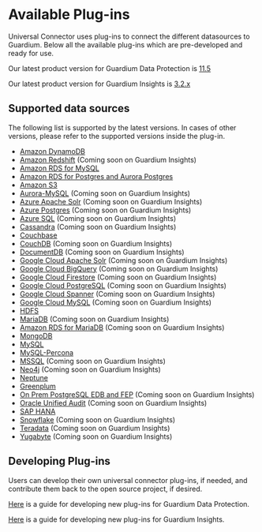 # Available Plug-ins
Universal Connector uses plug-ins to connect the different datasources to Guardium. 
Below all the available plug-ins which are pre-developed and ready for use.

Our latest product version for Guardium Data Protection is [11.5](../docs/Guardium%20Data%20Protection)

Our latest product version for Guardium Insights is [3.2.x](../docs/Guardium%20Insights/3.2.x/Plugins_management.md)
## Supported data sources
The following list is supported by the latest versions.
In cases of other versions, please refer to the supported versions inside the plug-in.
* [Amazon DynamoDB](../filter-plugin/logstash-filter-dynamodb-guardium/README.md)
* [Amazon Redshift](../filter-plugin/logstash-filter-redshift-aws-guardium/README.md) (Coming soon on Guardium Insights)
* [Amazon RDS for MySQL](../filter-plugin/logstash-filter-mysql-aws-guardium/README.md)
* [Amazon RDS for Postgres and Aurora Postgres](../filter-plugin/logstash-filter-postgres-guardium/README.md)
* [Amazon S3](../filter-plugin/logstash-filter-s3-guardium/README.md)
* [Aurora-MySQL](../filter-plugin/logstash-filter-aurora-mysql-guardium/README.md) (Coming soon on Guardium Insights)
* [Azure Apache Solr](../filter-plugin/logstash-filter-azure-apachesolr-guardium/README.md) (Coming soon on Guardium Insights)
* [Azure Postgres](../filter-plugin/logstash-filter-azure-postgresql-guardium/README.md) (Coming soon on Guardium Insights)
* [Azure SQL](../filter-plugin/logstash-filter-azure-sql-guardium/README.md) (Coming soon on Guardium Insights)
* [Cassandra](../filter-plugin/logstash-filter-cassandra-guardium/README.md) (Coming soon on Guardium Insights)
* [Couchbase](../filter-plugin/logstash-filter-couchbasedb-guardium/README.md)
* [CouchDB](../filter-plugin/logstash-filter-couchdb-guardium/README.md) (Coming soon on Guardium Insights)
* [DocumentDB](../filter-plugin/logstash-filter-documentdb-aws-guardium/README.md) (Coming soon on Guardium Insights)
* [Google Cloud Apache Solr](../filter-plugin/logstash-filter-pubsub-apachesolr-guardium/README.md) (Coming soon on Guardium Insights)
* [Google Cloud BigQuery](../filter-plugin/logstash-filter-pubsub-bigquery-guardium/README.md) (Coming soon on Guardium Insights)
* [Google Cloud Firestore](../filter-plugin/logstash-filter-pubsub-firestore-guardium/README.md) (Coming soon on Guardium Insights)
* [Google Cloud PostgreSQL](../filter-plugin/logstash-filter-pubsub-postgresql-guardium/README.md) (Coming soon on Guardium Insights)
* [Google Cloud Spanner](../filter-plugin/logstash-filter-pubsub-spanner-guardium/README.md) (Coming soon on Guardium Insights)
* [Google Cloud MySQL](../filter-plugin/logstash-filter-pubsub-mysql-guardium/README.md) (Coming soon on Guardium Insights)
* [HDFS](../filter-plugin/logstash-filter-hdfs-guardium/README.md)
* [MariaDB](../filter-plugin/logstash-filter-mariadb-guardium/README.md) (Coming soon on Guardium Insights)
* [Amazon RDS for MariaDB](../filter-plugin/logstash-filter-mariadb-aws-guardium/README.md) (Coming soon on Guardium Insights)
* [MongoDB](../filter-plugin/logstash-filter-mongodb-guardium/README.md)
* [MySQL](../filter-plugin/logstash-filter-mysql-guardium/README.md)
* [MySQL-Percona](../filter-plugin/logstash-filter-mysql-percona-guardium/README.md)
* [MSSQL](../filter-plugin/logstash-filter-mssql-guardium/README.md) (Coming soon on Guardium Insights)
* [Neo4j](../filter-plugin/logstash-filter-neo4j-guardium/README.md) (Coming soon on Guardium Insights)
* [Neptune](../filter-plugin/logstash-filter-neptune-aws-guardium/README.md) 
* [Greenplum](../filter-plugin/logstash-filter-onPremGreenplumdb-guardium/README.md)
* [On Prem PostgreSQL EDB and FEP](../filter-plugin/logstash-filter-onPremPostgres-guardium/README.md) (Coming soon on Guardium Insights)
* [Oracle Unified Audit](../filter-plugin/logstash-filter-oua-guardium/README.md) (Coming soon on Guardium Insights)
* [SAP HANA](../filter-plugin/logstash-filter-saphana-guardium/README.md)
* [Snowflake](https://github.com/infoinsights/guardium-snowflake-uc-filter) (Coming soon on Guardium Insights)
* [Teradata](../filter-plugin/logstash-filter-teradatadb-guardium/README.md) (Coming soon on Guardium Insights)
* [Yugabyte](../filter-plugin/logstash-filter-yugabyte-guardium/README.md) (Coming soon on Guardium Insights)

## Developing Plug-ins
Users can develop their own universal connector plug-ins, if needed, and contribute them back to the open source project, if desired.

[Here](../docs/Guardium%20Data%20Protection/developing_plugins_gdp.md) is a guide for developing new plug-ins for Guardium Data Protection.

[Here](../docs/Guardium%20Insights/3.2.x/developing_plugins_gi.md) is a guide for developing new plug-ins for Guardium Insights.
